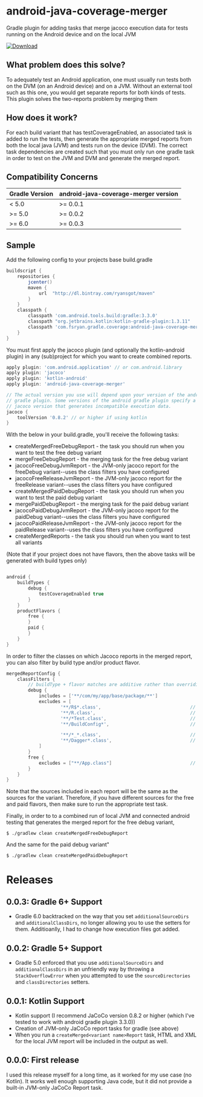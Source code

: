 # android-java-coverage-merger
Gradle plugin for adding tasks that merge jacoco execution data for tests running on the Android device and on the local JVM

[ ![Download](https://api.bintray.com/packages/ryansgot/maven/android-java-coverage-merger/images/download.svg) ](https://bintray.com/ryansgot/maven/android-java-coverage-merger/_latestVersion)

## What problem does this solve?
To adequately test an Android application, one must usually run tests both on the DVM (on an Android device) and on a
JVM. Without an external tool such as this one, you would get separate reports for both kinds of tests. This plugin
solves the two-reports problem by merging them

## How does it work?
For each build variant that has testCoverageEnabled, an associated task is added to run the tests, then generate the
appropriate merged reports from both the local java (JVM) and tests run on the device (DVM). The correct task 
dependencies are created such that you must only run one gradle task in order to test on the JVM and DVM and generate
the merged report.

## Compatibility Concerns
| Gradle Version  | android-java-coverage-merger version |
| --------------- | ------------------------------------ |
|     < 5.0       |               >= 0.0.1               |
|     >= 5.0      |               >= 0.0.2               |
|     >= 6.0      |               >= 0.0.3               |

## Sample
Add the following config to your projects base build.gradle
```groovy
buildscript {
    repositories {
        jcenter()
        maven {
            url  "http://dl.bintray.com/ryansgot/maven"
        }
    }
    classpath {
        classpath 'com.android.tools.build:gradle:3.3.0'
        classpath "org.jetbrains.kotlin:kotlin-gradle-plugin:1.3.11"
        classpath 'com.fsryan.gradle.coverage:android-java-coverage-merger:x.y.z'
    }
}
```
You must first apply the jacoco plugin (and optionally the kotlin-android plugin) in any (sub)project for which you want to create combined reports.
```groovy
apply plugin: 'com.android.application' // or com.android.library
apply plugin: 'jacoco'
apply plugin: 'kotlin-android'
apply plugin: 'android-java-coverage-merger'

// The actual version you use will depend upon your version of the android
// gradle plugin. Some versions of the android gradle plugin specify a
// jacoco version that generates incompatible execution data.  
jacoco {
    toolVersion '0.8.2' // or higher if using kotlin
}

```
With the below in your build.gradle, you'll receive the following tasks:
- createMergedFreeDebugReport - the task you should run when you want to test the free debug variant
- mergeFreeDebugReport - the merging task for the free debug variant
- jacocoFreeDebugJvmReport - the JVM-only jacoco report for the freeDebug variant--uses the class filters you have configured
- jacocoFreeReleaseJvmReport - the JVM-only jacoco report for the freeRelease variant--uses the class filters you have configured
- createMergedPaidDebugReport - the task you should run when you want to test the paid debug variant
- mergePaidDebugReport - the merging task for the paid debug variant
- jacocoPaidDebugJvmReport - the JVM-only jacoco report for the paidDebug variant--uses the class filters you have configured
- jacocoPaidReleaseJvmReport - the JVM-only jacoco report for the paidRelease variant--uses the class filters you have configured
- createMergedReports - the task you should run when you want to test all variants

(Note that if your project does not have flavors, then the above tasks will be generated with build types only) 
```groovy

android {
    buildTypes {
        debug {
            testCoverageEnabled true
        }
    }
    productFlavors {
        free {
        }
        paid {
        }
    }
}
```
In order to filter the classes on which Jacoco reports in the merged report, you can also filter by build type and/or product flavor.
```groovy
mergedReportConfig {
    classFilters {
        // buildType + flavor matches are additive rather than overriding
        debug {
            includes = ['**/com/my/app/base/package/**']
            excludes = [
                    '**/R$*.class',                                 // generated R subclasses
                    '**/R.class',                                   // generated R classes
                    '**/*Test.class',                               // filter test classes
                    '**/BuildConfig*',                              // generated BuildConfig classes

                    '**/*_*.class',                                 // Butterknife/AutoValue/Dagger-generated classes
                    '**/Dagger*.class',                             // Dagger-generated classes
            ]
        }
        free {
            excludes = ["**/App.class"]                             // free flavor debug report additionally filters any class called App
        }
    }
}
```
Note that the sources included in each report will be the same as the sources for the variant. Therefore, if you have different sources for the free and paid flavors, then make sure to run the appropriate test task.

Finally, in order to to a combined run of local JVM and connected android testing that generates the merged report for the free debug variant,
```
$ ./gradlew clean createMergedFreeDebugReport
```
And the same for the paid debug variant"
```
$ ./gradlew clean createMergedPaidDebugReport
```

# Releases

## 0.0.3: Gradle 6+ Support
* Gradle 6.0 backtracked on the way that you set `additionalSourceDirs` and `additionalClassDirs`, no longer allowing you to use the setters for them. Additioanlly, I had to change how execution files got added.

## 0.0.2: Gradle 5+ Support
* Gradle 5.0 enforced that you use `additionalSourceDirs` and `additionalClassDirs` in an unfriendly way by throwing a `StackOverflowError` when you attempted to use the `sourceDirectories` and `classDirectories` setters.

## 0.0.1: Kotlin Support
* Kotlin support (I recommend JaCoCo version 0.8.2 or higher (which I've tested to work with android gradle plugin 3.3.0))
* Creation of JVM-only JaCoCo report tasks for gradle (see above)
* When you run a `createMerged<variant name>Report` task, HTML and XML for the local JVM report will be included in the output as well.

## 0.0.0: First release
I used this release myself for a long time, as it worked for my use case (no Kotlin). It works well enough supporting Java code, but it did not provide a built-in JVM-only JaCoCo Report task.
